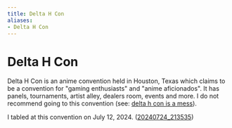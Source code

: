 ```yaml
---
title: Delta H Con
aliases:
- Delta H Con
---
```


# Delta H Con

Delta H Con is an anime convention held in Houston, Texas which claims to be a convention for "gaming enthusiasts" and "anime aficionados". It has panels, tournaments, artist alley, dealers room, events and more. I do not recommend going to this convention (see: [delta h con is a mess](../blog/20240716.md)).

I tabled at this convention on July 12, 2024. ([20240724_213535](../entries/20240724_213535.md))
